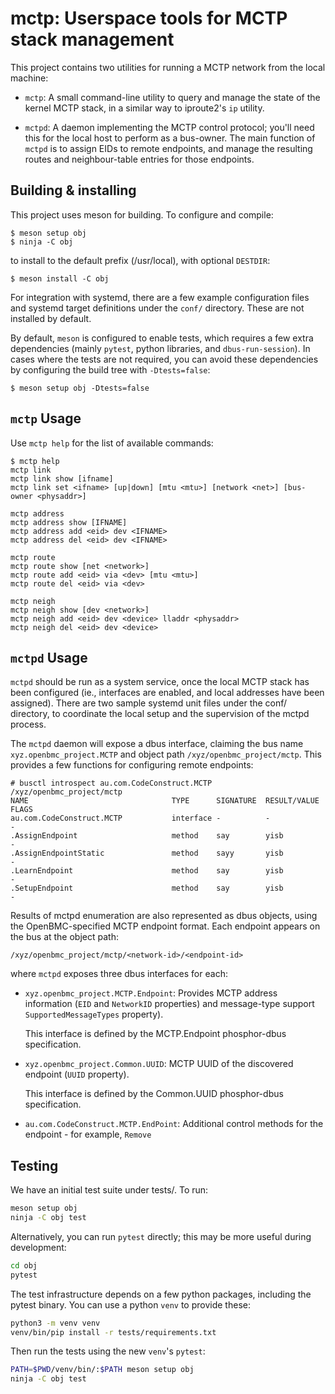 mctp: Userspace tools for MCTP stack management
===============================================

This project contains two utilities for running a MCTP network from the local
machine:

 - `mctp`: A small command-line utility to query and manage the state of the
   kernel MCTP stack, in a similar way to iproute2's `ip` utility.

 - `mctpd`: A daemon implementing the MCTP control protocol; you'll need this
   for the local host to perform as a bus-owner. The main function of `mctpd`
   is to assign EIDs to remote endpoints, and manage the resulting routes and
   neighbour-table entries for those endpoints.

Building & installing
---------------------

This project uses meson for building. To configure and compile:

    $ meson setup obj
    $ ninja -C obj

to install to the default prefix (/usr/local), with optional `DESTDIR`:

    $ meson install -C obj

For integration with systemd, there are a few example configuration files and
systemd target definitions under the `conf/` directory. These are not installed
by default.

By default, `meson` is configured to enable tests, which requires a few extra
dependencies (mainly `pytest`, python libraries, and `dbus-run-session`). In
cases where the tests are not required, you can avoid these dependencies by
configuring the build tree with `-Dtests=false`:

    $ meson setup obj -Dtests=false

`mctp` Usage
-------------

Use `mctp help` for the list of available commands:

    $ mctp help
    mctp link
    mctp link show [ifname]
    mctp link set <ifname> [up|down] [mtu <mtu>] [network <net>] [bus-owner <physaddr>]

    mctp address
    mctp address show [IFNAME]
    mctp address add <eid> dev <IFNAME>
    mctp address del <eid> dev <IFNAME>

    mctp route
    mctp route show [net <network>]
    mctp route add <eid> via <dev> [mtu <mtu>]
    mctp route del <eid> via <dev>

    mctp neigh
    mctp neigh show [dev <network>]
    mctp neigh add <eid> dev <device> lladdr <physaddr>
    mctp neigh del <eid> dev <device>

`mctpd` Usage
-------------

`mctpd` should be run as a system service, once the local MCTP stack has been
configured (ie., interfaces are enabled, and local addresses have been
assigned). There are two sample systemd unit files under the conf/ directory, to
coordinate the local setup and the supervision of the mctpd process.

The `mctpd` daemon will expose a dbus interface, claiming the bus name
`xyz.openbmc_project.MCTP` and object path `/xyz/openbmc_project/mctp`. This
provides a few functions for configuring remote endpoints:

    # busctl introspect au.com.CodeConstruct.MCTP /xyz/openbmc_project/mctp
    NAME                                TYPE      SIGNATURE  RESULT/VALUE  FLAGS
    au.com.CodeConstruct.MCTP           interface -          -             -
    .AssignEndpoint                     method    say        yisb          -
    .AssignEndpointStatic               method    sayy       yisb          -
    .LearnEndpoint                      method    say        yisb          -
    .SetupEndpoint                      method    say        yisb          -

Results of mctpd enumeration are also represented as dbus objects, using the
OpenBMC-specified MCTP endpoint format. Each endpoint appears on the bus at the
object path:

    /xyz/openbmc_project/mctp/<network-id>/<endpoint-id>

where `mctpd` exposes three dbus interfaces for each:

 - `xyz.openbmc_project.MCTP.Endpoint`: Provides MCTP address information
   (`EID` and `NetworkID` properties) and message-type support
   `SupportedMessageTypes` property).

   This interface is defined by the MCTP.Endpoint phosphor-dbus specification.

 - `xyz.openbmc_project.Common.UUID`: MCTP UUID of the discovered endpoint
   (`UUID` property).

   This interface is defined by the Common.UUID phosphor-dbus specification.

 - `au.com.CodeConstruct.MCTP.EndPoint`: Additional control methods for the
   endpoint - for example, `Remove`

Testing
-------

We have an initial test suite under tests/. To run:

```sh
meson setup obj
ninja -C obj test
```

Alternatively, you can run `pytest` directly; this may be more useful
during development:

```sh
cd obj
pytest
```

The test infrastructure depends on a few python packages, including the pytest
binary. You can use a python `venv` to provide these:

```sh
python3 -m venv venv
venv/bin/pip install -r tests/requirements.txt
```

Then run the tests using the new `venv`'s `pytest`:

```sh
PATH=$PWD/venv/bin/:$PATH meson setup obj
ninja -C obj test
```
